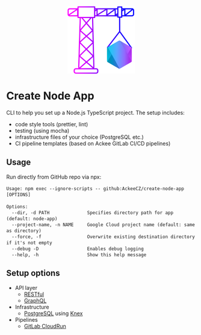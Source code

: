 <div align="center">

![](logo.png)

</div>

# Create Node App

CLI to help you set up a Node.js TypeScript project. The setup includes:

- code style tools (prettier, lint)
- testing (using mocha)
- infrastructure files of your choice (PostgreSQL etc.)
- CI pipeline templates (based on Ackee GitLab CI/CD pipelines)

## Usage

Run directly from GitHub repo via npx:

```
Usage: npm exec --ignore-scripts -- github:AckeeCZ/create-node-app [OPTIONS]

Options:
  --dir, -d PATH              Specifies directory path for app (default: node-app)
  --project-name, -n NAME     Google Cloud project name (default: same as directory)
  --force, -f                 Overwrite existing destination directory if it's not empty
  --debug -D                  Enables debug logging
  --help, -h                  Show this help message
```

## Setup options

- API layer
  - [RESTful](starter/api/rest/)
  - [GraphQL](starter/api/graphql/)
- Infrastructure
  - [PostgreSQL](starter/infra/postgresql-knex/) using [Knex](https://github.com/knex/knex)
- Pipelines
  - [GitLab CloudRun](starter/pipeline/cloudrun-gitlab/)
